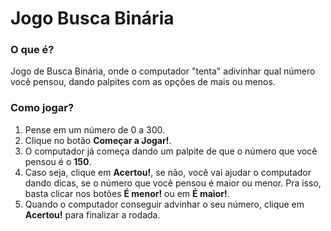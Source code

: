 # Jogo Busca Binária

### O que é?

Jogo de Busca Binária, onde o computador "tenta" adivinhar qual número você pensou, dando palpites com as opções de mais ou menos.

### Como jogar?

1. Pense em um número de 0 a 300.
2. Clique no botão **Começar a Jogar!**.
3. O computador já começa dando um palpite de que o número que você pensou é o **150**.
4. Caso seja, clique em **Acertou!**, se não, você vai ajudar o computador dando dicas, se o número que você pensou é maior ou menor. Pra isso, basta clicar nos botões **É menor!** ou em **É maior!**.
5. Quando o computador conseguir advinhar o seu número, clique em **Acertou!** para finalizar a rodada.
